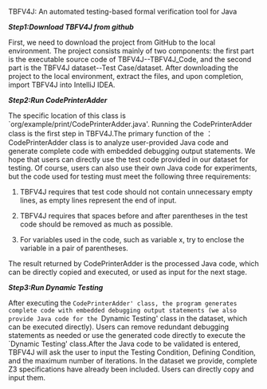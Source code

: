 
TBFV4J: An automated testing-based formal verification tool for
Java

***Step1:Download TBFV4J from github***

First, we need to download the project from GitHub to the local environment. The project consists mainly of two components: the first part is the executable source code of TBFV4J--TBFV4J_Code, and the second part is the TBFV4J dataset--Test Case/dataset. After downloading the project to the local environment, extract the files, and upon completion, import TBFV4J into IntelliJ IDEA.

***Step2:Run CodePrinterAdder***

The specific location of this class is `org/example/print/CodePrinterAdder.java'. Running the CodePrinterAdder class is the first step in TBFV4J.The primary function of the ：CodePrinterAdder class is to analyze user-provided Java code and generate complete code with embedded debugging output statements. We hope that users can directly use the test code provided in our dataset for testing. Of course, users can also use their own Java code for experiments, but the code used for testing must meet the following three requirements:

1. TBFV4J requires that test code should not contain unnecessary empty lines, as empty lines represent the end of input.

2. TBFV4J requires that spaces before and after parentheses in the test code should be removed as much as possible.

3. For variables used in the code, such as variable x, try to enclose the variable in a pair of parentheses.

The result returned by CodePrinterAdder is the processed Java code, which can be directly copied and executed, or used as input for the next stage.

***Step3:Run Dynamic Testing***

After executing the `CodePrinterAdder' class, the program generates complete code with embedded debugging output statements (we also provide Java code for the `Dynamic Testing' class in the dataset, which can be executed directly).  Users can remove redundant debugging statements as needed or use the generated code directly to execute the `Dynamic Testing' class.After the Java code to be validated is entered, TBFV4J will ask the user to input the Testing Condition, Defining Condition, and the maximum number of iterations. In the dataset we provide, complete Z3 specifications have already been included. Users can directly copy and input them.
